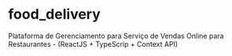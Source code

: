 # food_delivery
Plataforma de Gerenciamento para Serviço de Vendas Online para Restaurantes - (ReactJS + TypeScrip + Context API)
